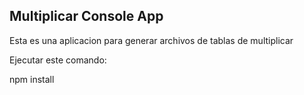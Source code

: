 

## Multiplicar Console App

Esta es una aplicacion para generar archivos de tablas de multiplicar

Ejecutar este comando:


npm install